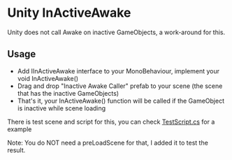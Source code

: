 # Unity InActiveAwake
Unity does not call Awake on inactive GameObjects, a work-around for this.

## Usage

- Add IInActiveAwake interface to your MonoBehaviour, implement your void InActiveAwake()
- Drag and drop "Inactive Awake Caller" prefab to your scene (the scene that has the inactive GameObjects)
- That's it, your InActiveAwake() function will be called if the GameObject is inactive while scene loading

There is test scene and script for this, you can check <a href="https://github.com/frekons/unity-inactive-awake/blob/main/Scripts/Test/TestScript.cs">TestScript.cs</a> for a example

Note: You do NOT need a preLoadScene for that, I added it to test the result.
